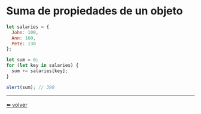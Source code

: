 # Suma de propiedades de un objeto

````js
let salaries = {
  John: 100,
  Ann: 160,
  Pete: 130
};

let sum = 0;
for (let key in salaries) {
  sum += salaries[key];
}

alert(sum); // 390
````

---
[⬅️ volver](https://github.com/VictorHugoAguilar/javascript-interview-questions-explained/blob/main/theory/object-basics/object/readme.md#suma-de-propiedades-de-un-objeto)
